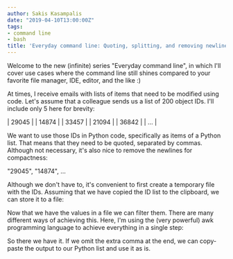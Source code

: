 ```yaml
---
author: Sakis Kasampalis
date: "2019-04-10T13:00:00Z"
tags:
- command line
- bash
title: 'Everyday command line: Quoting, splitting, and removing newlines'
---
```


Welcome to the new (infinite) series "Everyday command line", in which I'll cover use cases where the command line still shines compared to your favorite file manager, IDE, editor, and the like :)

At times, I receive emails with lists of items that need to be modified using code. Let's assume that a colleague sends us a list of 200 object IDs. I'll include only 5 here for brevity:

| 29045  |
| 14874  |
| 33457  |
| 21094  |
| 36842  |
| ...    |


We want to use those IDs in Python code, specifically as items of a Python list. That means that they need to be quoted, separated by commas. Although not necessary, it's also nice to remove the newlines for compactness:

"29045", "14874", ...

Although we don't have to, it's convenient to first create a temporary file with the IDs. Assuming that we have copied the ID list to the clipboard, we can store it to a file:

<script id="asciicast-QtK1vFyUO2Qoe9xF9eN0PjbWX" src="https://asciinema.org/a/QtK1vFyUO2Qoe9xF9eN0PjbWX.js"></script>

Now that we have the values in a file we can filter them. There are many different ways of achieving this. Here, I'm using the (very powerful) awk programming language to achieve everything in a single step:

<script id="asciicast-SKbG4zndUkhDiKYUNpACKNtcI" src="https://asciinema.org/a/SKbG4zndUkhDiKYUNpACKNtcI.js" async></script>

So there we have it. If we omit the extra comma at the end, we can copy-paste the output to our Python list and use it as is.

